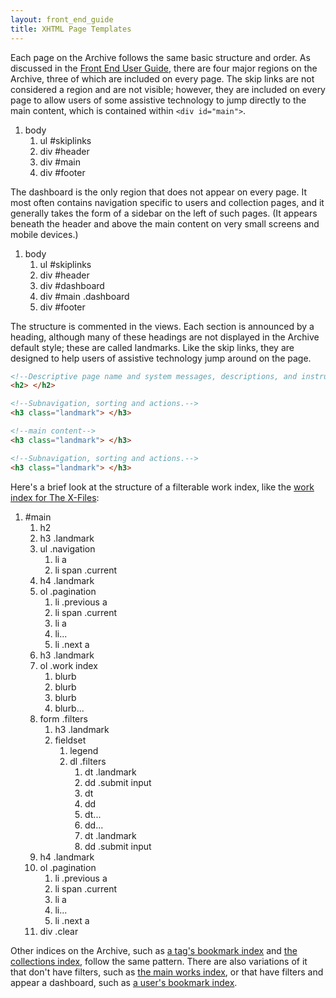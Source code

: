 ```yaml
---
layout: front_end_guide
title: XHTML Page Templates
---
```

Each page on the Archive follows the same basic structure and order. As discussed in the [Front End User Guide](front-end-user-guide), there are four major regions on the Archive, three of which are included on every page. The skip links are not considered a region and are not visible; however, they are included on every page to allow users of some assistive technology to jump directly to the main content, which is contained within `<div id="main">`.

<ol class="diagram">
<li>body
<ol>
<li>ul #skiplinks</li>
<li>div #header</li>
<li class="emphasize">div #main</li>
<li>div #footer</li>
</ol></li>
</ol>

The dashboard is the only region that does not appear on every page. It most often contains navigation specific to users and collection pages, and it generally takes the form of a sidebar on the left of such pages. (It appears beneath the header and above the main content on very small screens and mobile devices.)

<ol class="diagram">
<li>body
<ol>
<li>ul #skiplinks</li>
<li>div #header</li>
<li>div #dashboard</li>
<li class="emphasize">div #main	.dashboard</li>
<li>div #footer</li>
</ol></li>
</ol>

The structure is commented in the views. Each section is announced by a heading, although many of these headings are not displayed in the Archive default style; these are called landmarks. Like the skip links, they are designed to help users of assistive technology jump around on the page.

```html
<!--Descriptive page name and system messages, descriptions, and instructions.-->
<h2> </h2>

<!--Subnavigation, sorting and actions.-->
<h3 class="landmark"> </h3>

<!--main content-->
<h3 class="landmark"> </h3>

<!--Subnavigation, sorting and actions.-->
<h3 class="landmark"> </h3>
```

Here's a brief look at the structure of a filterable work index, like the [work index for The X-Files](http://archiveofourown.org/tags/The%20X-Files/works):

<ol class="diagram">
<li>#main
<ol>
<li>h2</li>
<li>h3 .landmark</li>
<li>ul .navigation
<ol>
<li>li <span>a</span></li>
<li>li <span>span .current</span></li>
</ol></li>
<li>h4 .landmark</li>
<li>ol .pagination
<ol>
<li>li .previous <span>a</span></li>
<li>li <span>span .current</span></li>
<li>li <span>a</span></li>
<li>li...</li>
<li>li .next <span>a</span></li>
</ol>
</li>
<li>h3 .landmark</li>
<li>ol .work index
<ol>
<li>blurb</li>
<li>blurb</li>
<li>blurb</li>
<li>blurb...</li>
</ol>
</li>
<li>form .filters
<ol>
<li>h3 .landmark</li>
<li>fieldset
<ol>
<li>legend</li>
<li>dl .filters
<ol>
<li>dt .landmark</li>
<li>dd .submit <span>input</span></li>
<li>dt</li>
<li>dd</li>
<li>dt...</li>
<li>dd...</li>
<li>dt .landmark</li>
<li>dd .submit <span>input</span></li>
</ol>
</li>
</ol>
</li>
</ol>
</li>
<li>h4 .landmark</li>
<li>ol .pagination
<ol>
<li>li .previous <span>a</span></li>
<li>li <span>span .current</span></li>
<li>li <span>a</span></li>
<li>li...</li>
<li>li .next <span>a</span></li>
</ol>
</li>
<li>div .clear</li>
</ol>
</li>
</ol>

Other indices on the Archive, such as [a tag's bookmark index](http://archiveofourown.org/tags/The%20X-Files/bookmarks) and [the collections index](http://archiveofourown.org/collections), follow the same pattern. There are also variations of it that don't have filters, such as [the main works index](http://archiveofourown.org/works), or that have filters and appear a dashboard, such as [a user's bookmark index](http://archiveofourown.org/users/testy/bookmarks).